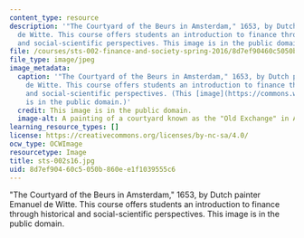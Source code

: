 ```yaml
---
content_type: resource
description: '"The Courtyard of the Beurs in Amsterdam," 1653, by Dutch painter Emanuel
  de Witte. This course offers students an introduction to finance through historical
  and social-scientific perspectives. This image is in the public domain.'
file: /courses/sts-002-finance-and-society-spring-2016/8d7ef90460c5050b860ee1f1039555c6_sts-002s16.jpg
file_type: image/jpeg
image_metadata:
  caption: '"The Courtyard of the Beurs in Amsterdam," 1653, by Dutch painter Emanuel
    de Witte. This course offers students an introduction to finance through historical
    and social-scientific perspectives. (This [image](https://commons.wikimedia.org/wiki/File:Emanuel_de_Witte_-_The_Courtyard_of_the_Old_Exchange_in_Amsterdam_-_WGA25798.jpg)
    is in the public domain.)'
  credit: This image is in the public domain.
  image-alt: A painting of a courtyard known as the "Old Exchange" in Amsterdam.
learning_resource_types: []
license: https://creativecommons.org/licenses/by-nc-sa/4.0/
ocw_type: OCWImage
resourcetype: Image
title: sts-002s16.jpg
uid: 8d7ef904-60c5-050b-860e-e1f1039555c6
---
```

"The Courtyard of the Beurs in Amsterdam," 1653, by Dutch painter Emanuel de Witte. This course offers students an introduction to finance through historical and social-scientific perspectives. This image is in the public domain.